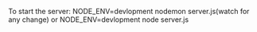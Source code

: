 To start the server: NODE_ENV=devlopment nodemon server.js(watch for any change) or NODE_ENV=devlopment node server.js
